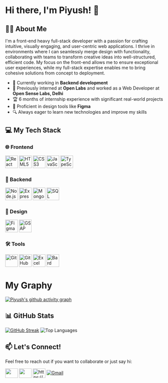 # Hi there, I'm Piyush! 👋

## 👨‍💻 About Me
I'm a front-end heavy full-stack developer with a passion for crafting intuitive, visually engaging, and user-centric web applications. I thrive in environments where I can seamlessly merge design with functionality, collaborating with teams to transform creative ideas into well-structured, efficient code. My focus on the front-end allows me to ensure exceptional user experiences, while my full-stack expertise enables me to bring cohesive solutions from concept to deployment.

- 🌱 Currently working in **Backend development**
- 💼 Previously interned at **Open Labs** and worked as a Web Developer at **Open Sense Labs, Delhi**
- 🏆 6 months of internship experience with significant real-world projects
- 🎨 Proficient in design tools like **Figma**
- 🔍 Always eager to learn new technologies and improve my skills

## 💻 My Tech Stack

### 🌐 Frontend
<a href="https://reactjs.org/"><img src="https://img.shields.io/badge/React-20232A?style=for-the-badge&logo=react&logoColor=61DAFB" alt="React" height="40"></a>
<a href="https://www.w3.org/html/"><img src="https://img.shields.io/badge/HTML5-E34F26?style=for-the-badge&logo=html5&logoColor=white" alt="HTML5" height="40"></a>
<a href="https://www.w3.org/Style/CSS/"><img src="https://img.shields.io/badge/CSS3-1572B6?style=for-the-badge&logo=css3&logoColor=white" alt="CSS3" height="40"></a>
<a href="https://developer.mozilla.org/en-US/docs/Web/JavaScript"><img src="https://img.shields.io/badge/JavaScript-323330?style=for-the-badge&logo=javascript&logoColor=F7DF1E" alt="JavaScript" height="40"></a>
<a href="https://www.typescriptlang.org/"><img src="https://img.shields.io/badge/TypeScript-007ACC?style=for-the-badge&logo=typescript&logoColor=white" alt="TypeScript" height="40"></a>

### 🔧 Backend
<a href="https://nodejs.org/"><img src="https://img.shields.io/badge/Node.js-43853D?style=for-the-badge&logo=node-dot-js&logoColor=white" alt="Node.js" height="40"></a>
<a href="https://expressjs.com/"><img src="https://img.shields.io/badge/Express.js-404D59?style=for-the-badge" alt="Express" height="40"></a>
<a href="https://mongoosejs.com/"><img src="https://img.shields.io/badge/Mongoose-880000?style=for-the-badge&logo=mongoose&logoColor=white" alt="Mongoose" height="40"></a>
<a href="https://www.mysql.com/"><img src="https://img.shields.io/badge/SQL-4479A1?style=for-the-badge&logo=mysql&logoColor=white" alt="SQL" height="40"></a>

### 🎨 Design
<a href="https://www.figma.com/"><img src="https://img.shields.io/badge/Figma-F24E1E?style=for-the-badge&logo=figma&logoColor=white" alt="Figma" height="40"></a>
<a href="https://greensock.com/gsap/"><img src="https://img.shields.io/badge/GSAP-88CE02?style=for-the-badge&logo=greensock&logoColor=white" alt="GSAP" height="40"></a>

### 🛠️ Tools
<a href="https://git-scm.com/"><img src="https://img.shields.io/badge/Git-F05032?style=for-the-badge&logo=git&logoColor=white" alt="Git" height="40"></a>
<a href="https://github.com/"><img src="https://img.shields.io/badge/GitHub-181717?style=for-the-badge&logo=github&logoColor=white" alt="GitHub" height="40"></a>
<a href="https://www.microsoft.com/en-us/microsoft-365/excel"><img src="https://img.shields.io/badge/Microsoft_Excel-217346?style=for-the-badge&logo=microsoft-excel&logoColor=white" alt="Excel" height="40"></a>
<a href="https://bard.google.com/"><img src="https://img.shields.io/badge/Bard-4285F4?style=for-the-badge&logo=google&logoColor=white" alt="Bard" height="40"></a>



# My Graphy
[![Piyush's github activity graph](https://github-readme-activity-graph.vercel.app/graph?username=piyusss11&theme=chartreuse-dark)](https://github.com/piyusss11/github-readme-activity-graph)

## 📊 GitHub Stats

[![GitHub Streak](https://github-readme-streak-stats.herokuapp.com/?user=piyusss11&theme=radical)](https://git.io/streak-stats)   ![Top Languages](https://github-readme-stats.vercel.app/api/top-langs/?username=piyusss11&layout=compact&theme=radical)


## 📫 Let's Connect!
Feel free to reach out if you want to collaborate or just say hi:

<a href="https://www.linkedin.com/in/piyusss11/" target="blank"><img align="center" src="https://raw.githubusercontent.com/rahuldkjain/github-profile-readme-generator/master/src/images/icons/Social/linked-in-alt.svg" height="30" width="40" /></a>
<a href="https://x.com/piyusss11" target="blank"><img align="center" src="https://raw.githubusercontent.com/rahuldkjain/github-profile-readme-generator/master/src/images/icons/Social/twitter.svg" height="30" width="40" /></a>
<a href="https://www.behance.net/https://www.behance.net/piyusss" target="blank"><img align="center" src="https://raw.githubusercontent.com/rahuldkjain/github-profile-readme-generator/master/src/images/icons/Social/behance.svg" alt="https://www.behance.net/piyusss" height="30" width="40" /></a>
<a href="mailto:piyusss11@gmail.com">
    <img src="https://img.shields.io/badge/-Gmail-D14836?style=flat-square&logo=Gmail&logoColor=white" alt="Gmail">
</a>


